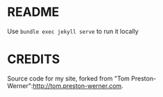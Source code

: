 # README

Use `bundle exec jekyll serve` to run it locally

# CREDITS

Source code for my site, forked from "Tom Preston-Werner":http://tom.preston-werner.com.
